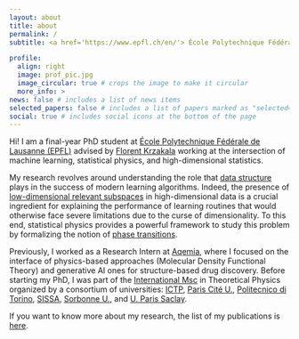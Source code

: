 ```yaml
---
layout: about
title: about
permalink: /
subtitle: <a href='https://www.epfl.ch/en/'> École Polytechnique Fédérale de Lausanne (EPFL) </a>. 

profile:
  align: right
  image: prof_pic.jpg
  image_circular: true # crops the image to make it circular
  more_info: >
news: false # includes a list of news items
selected_papers: false # includes a list of papers marked as "selected={true}"
social: true # includes social icons at the bottom of the page
---
```

Hi! I am a final-year PhD student at [École Polytechnique Fédérale de Lausanne (EPFL)](https://www.epfl.ch/en/) advised by [Florent Krzakala](https://florentkrzakala.com]) working at the intersection of machine learning, statistical physics, and high-dimensional statistics. 

My research revolves around understanding the role that <u>data structure</u> plays in the success of modern learning algorithms. Indeed, the presence of <u>low-dimensional relevant subspaces</u> in high-dimensional data is a crucial ingredient for explaining the performance of learning routines that would otherwise face severe limitations due to the curse of dimensionality.
To this end, statistical physics provides a powerful framework to study this problem by formalizing the notion of <u>phase transitions</u>.

Previously, I worked as a Research Intern at [Aqemia](https://www.aqemia.com/), where I focused on the interface of physics-based approaches (Molecular Density Functional Theory) and generative AI ones for structure-based drug discovery. Before starting my PhD, I was part of the [International Msc](http://www.pcs.polito.it/presentation) in Theoretical Physics organized by a consortium of universities: [ICTP](https://www.ictp.it), [Paris Cité U.](https://u-paris.fr/en/), [Politecnico di Torino](https://www.polito.it/en), [SISSA](https://www.sissa.it), [Sorbonne U.](https://www.sorbonne-universite.fr/en), and [U. Paris Saclay](https://www.universite-paris-saclay.fr/en).

If you want to know more about my research, the list of my publications is [here](/publications).